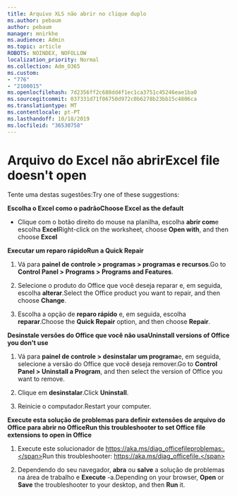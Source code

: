 ```yaml
---
title: Arquivo XLS não abrir no clique duplo
ms.author: pebaum
author: pebaum
manager: mnirkhe
ms.audience: Admin
ms.topic: article
ROBOTS: NOINDEX, NOFOLLOW
localization_priority: Normal
ms.collection: Adm_O365
ms.custom:
- "776"
- "2100015"
ms.openlocfilehash: 7d2356ff2c688dd4f1ec1ca3751c45246eae1ba0
ms.sourcegitcommit: 037331d71f06750d972c0b6278b23bb15c4806ca
ms.translationtype: MT
ms.contentlocale: pt-PT
ms.lasthandoff: 10/18/2019
ms.locfileid: "36530758"
---
```

# <a name="excel-file-doesnt-open"></a><span data-ttu-id="ebac7-102">Arquivo do Excel não abrir</span><span class="sxs-lookup"><span data-stu-id="ebac7-102">Excel file doesn't open</span></span>

<span data-ttu-id="ebac7-103">Tente uma destas sugestões:</span><span class="sxs-lookup"><span data-stu-id="ebac7-103">Try one of these suggestions:</span></span>

<span data-ttu-id="ebac7-104">**Escolha o Excel como o padrão**</span><span class="sxs-lookup"><span data-stu-id="ebac7-104">**Choose Excel as the default**</span></span>

* <span data-ttu-id="ebac7-105">Clique com o botão direito do mouse na planilha, escolha **abrir com**e escolha **Excel**</span><span class="sxs-lookup"><span data-stu-id="ebac7-105">Right-click on the worksheet, choose **Open with**, and then choose **Excel**</span></span>

<span data-ttu-id="ebac7-106">**Executar um reparo rápido**</span><span class="sxs-lookup"><span data-stu-id="ebac7-106">**Run a Quick Repair**</span></span>

1. <span data-ttu-id="ebac7-107">Vá para **painel de controle > programas > programas e recursos**.</span><span class="sxs-lookup"><span data-stu-id="ebac7-107">Go to **Control Panel > Programs > Programs and Features**.</span></span>

2. <span data-ttu-id="ebac7-108">Selecione o produto do Office que você deseja reparar e, em seguida, escolha **alterar**.</span><span class="sxs-lookup"><span data-stu-id="ebac7-108">Select the Office product you want to repair, and then choose **Change**.</span></span>

3. <span data-ttu-id="ebac7-109">Escolha a opção de **reparo rápido** e, em seguida, escolha **reparar**.</span><span class="sxs-lookup"><span data-stu-id="ebac7-109">Choose the **Quick Repair** option, and then choose **Repair**.</span></span>

<span data-ttu-id="ebac7-110">**Desinstale versões do Office que você não usa**</span><span class="sxs-lookup"><span data-stu-id="ebac7-110">**Uninstall versions of Office you don't use**</span></span>

1. <span data-ttu-id="ebac7-111">Vá para **painel de controle > desinstalar um programa**e, em seguida, selecione a versão do Office que você deseja remover.</span><span class="sxs-lookup"><span data-stu-id="ebac7-111">Go to **Control Panel > Uninstall a Program**, and then select the version of Office you want to remove.</span></span>

2. <span data-ttu-id="ebac7-112">Clique em **desinstalar**.</span><span class="sxs-lookup"><span data-stu-id="ebac7-112">Click **Uninstall**.</span></span>

3. <span data-ttu-id="ebac7-113">Reinicie o computador.</span><span class="sxs-lookup"><span data-stu-id="ebac7-113">Restart your computer.</span></span>

<span data-ttu-id="ebac7-114">**Execute esta solução de problemas para definir extensões de arquivo do Office para abrir no Office**</span><span class="sxs-lookup"><span data-stu-id="ebac7-114">**Run this troubleshooter to set Office file extensions to open in Office**</span></span>

1. <span data-ttu-id="ebac7-115">Execute este solucionador de https://aka.ms/diag_officefileproblemas:.</span><span class="sxs-lookup"><span data-stu-id="ebac7-115">Run this troubleshooter: https://aka.ms/diag_officefile.</span></span>

2. <span data-ttu-id="ebac7-116">Dependendo do seu navegador, **abra** ou **salve** a solução de problemas na área de trabalho e **Execute** -a.</span><span class="sxs-lookup"><span data-stu-id="ebac7-116">Depending on your browser, **Open** or **Save** the troubleshooter to your desktop, and then **Run** it.</span></span>
